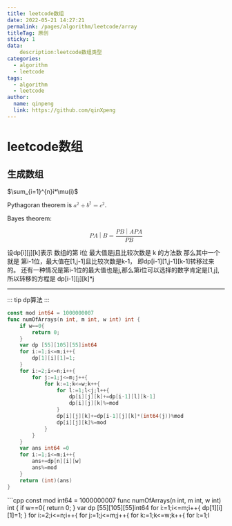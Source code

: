```yaml
---
title: leetcode数组
date: 2022-05-21 14:27:21
permalink: /pages/algorithm/leetcode/array
titleTag: 原创
sticky: 1
data:
    description:leetcode数组类型
categories: 
  - algorithm
  - leetcode
tags: 
  - algorithm
  - leetcode
author: 
  name: qinpeng
  link: https://github.com/qinXpeng
---
```


# leetcode数组

## 生成数组

$\sum_{i=1}^{n}i*\mu(i)$

<p>Pythagoran theorem is <math><msup><mi>a</mi><mn>2</mn></msup><mo>+</mo><msup><mi>b</mi><mn>2</mn></msup><mo>=</mo><msup><mi>c</mi><mn>2</mn></msup></math>.</p>
<p>Bayes theorem:</p>
<math display="block"><mi>P</mi><mfenced open="(" close=")"><mrow><mi>A</mi><mo stretchy="true" lspace="veryverythickmathspace" rspace="veryverythickmathspace">|</mo><mi>B</mi></mrow></mfenced><mo>=</mo><mfrac><mrow><mi>P</mi><mfenced open="(" close=")"><mrow><mi>B</mi><mo stretchy="true" lspace="veryverythickmathspace" rspace="veryverythickmathspace">|</mo><mi>A</mi></mrow></mfenced><mi>P</mi><mfenced open="(" close=")"><mi>A</mi></mfenced></mrow><mrow><mi>P</mi><mfenced open="(" close=")"><mi>B</mi></mfenced></mrow></mfrac></math>

设dp[i][j][k]表示 数组的第 i位 最大值是j且比较次数是 k 的方法数
那么其中一个就是 第i-1位，最大值在[1,j-1]且比较次数是k-1，
即dp[i-1][1,j-1][k-1]转移过来的。
还有一种情况是第i-1位的最大值也是j,那么第i位可以选择的数字肯定是[1,j],
所以转移的方程是 dp[i-1][j][k]*j
*****

::: tip
dp算法
:::
<code-group>
  <code-block title="go" active>
```go
const mod int64 = 1000000007
func numOfArrays(n int, m int, w int) int {
    if w==0{
        return 0;
    }
    var dp [55][105][55]int64
    for i:=1;i<=m;i++{
        dp[1][i][1]=1;
    }
    for i:=2;i<=n;i++{
        for j:=1;j<=m;j++{
            for k:=1;k<=w;k++{
                for l:=1;l<j;l++{
                    dp[i][j][k]+=dp[i-1][l][k-1]
                    dp[i][j][k]%=mod
                }
                dp[i][j][k]+=dp[i-1][j][k]*(int64(j))%mod
                dp[i][j][k]%=mod
            }
        }
    }
    var ans int64 =0
    for i:=1;i<=m;i++{
        ans+=dp[n][i][w]
        ans%=mod
    }
    return (int)(ans)
}
```
  </code-block>

  <code-block title="cpp">
```cpp
const mod int64 = 1000000007
func numOfArrays(n int, m int, w int) int {
    if w==0{
        return 0;
    }
    var dp [55][105][55]int64
    for i:=1;i<=m;i++{
        dp[1][i][1]=1;
    }
    for i:=2;i<=n;i++{
        for j:=1;j<=m;j++{
            for k:=1;k<=w;k++{
                for l:=1;l<j;l++{
                    dp[i][j][k]+=dp[i-1][l][k-1]
                    dp[i][j][k]%=mod
                }
                dp[i][j][k]+=dp[i-1][j][k]*(int64(j))%mod
                dp[i][j][k]%=mod
            }
        }
    }
    var ans int64 =0
    for i:=1;i<=m;i++{
        ans+=dp[n][i][w]
        ans%=mod
    }
    return (int)(ans)
}
```
</code-block>
</code-group>
